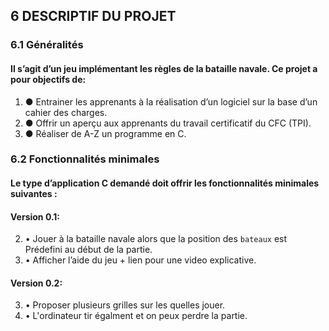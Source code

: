## 6 DESCRIPTIF	DU	PROJET
### 6.1 Généralités
#### Il	s’agit	d’un	jeu	implémentant	les	règles	de	la	bataille	navale.	Ce	projet	a	pour	objectifs	de:
1. ● Entrainer	les	apprenants	à	la	réalisation	d’un	logiciel	sur	la	base	d’un	cahier	des	charges.
1. ● Offrir	un	aperçu	aux	apprenants	du	travail	certificatif	du	CFC	(TPI).
1. ● Réaliser	de	A-Z	un	programme	en	C.
### 6.2 Fonctionnalités minimales
#### Le	type	d’application	C	demandé	doit	offrir	les	fonctionnalités	minimales	suivantes	:
#### Version	0.1:
2. • Jouer	 à	 la	 bataille	 navale	 alors	 que	 la	 position	 des	 `bateaux`	 est	 Prédefini au début de la partie.
2. • Afficher	l’aide	du	jeu + lien pour une video explicative.
#### Version 0.2:
3. • Proposer plusieurs grilles sur les quelles jouer.
3. • L'ordinateur tir égalment et on peux perdre la partie.
